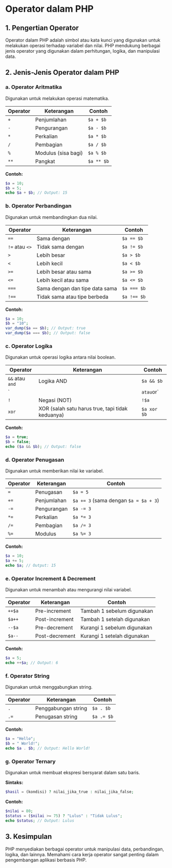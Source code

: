 # Operator dalam PHP

## 1. Pengertian Operator
Operator dalam PHP adalah simbol atau kata kunci yang digunakan untuk melakukan operasi terhadap variabel dan nilai. PHP mendukung berbagai jenis operator yang digunakan dalam perhitungan, logika, dan manipulasi data.

## 2. Jenis-Jenis Operator dalam PHP
### a. Operator Aritmatika
Digunakan untuk melakukan operasi matematika.

| Operator | Keterangan | Contoh |
|----------|-----------|--------|
| `+`  | Penjumlahan | `$a + $b` |
| `-`  | Pengurangan | `$a - $b` |
| `*`  | Perkalian | `$a * $b` |
| `/`  | Pembagian | `$a / $b` |
| `%`  | Modulus (sisa bagi) | `$a % $b` |
| `**` | Pangkat | `$a ** $b` |

**Contoh:**
```php
$a = 10;
$b = 5;
echo $a + $b; // Output: 15
```

### b. Operator Perbandingan
Digunakan untuk membandingkan dua nilai.

| Operator | Keterangan | Contoh |
|----------|-----------|--------|
| `==`  | Sama dengan | `$a == $b` |
| `!=` atau `<>` | Tidak sama dengan | `$a != $b` |
| `>`  | Lebih besar | `$a > $b` |
| `<`  | Lebih kecil | `$a < $b` |
| `>=`  | Lebih besar atau sama | `$a >= $b` |
| `<=`  | Lebih kecil atau sama | `$a <= $b` |
| `===`  | Sama dengan dan tipe data sama | `$a === $b` |
| `!==`  | Tidak sama atau tipe berbeda | `$a !== $b` |

**Contoh:**
```php
$a = 10;
$b = "10";
var_dump($a == $b); // Output: true
var_dump($a === $b); // Output: false
```

### c. Operator Logika
Digunakan untuk operasi logika antara nilai boolean.

| Operator | Keterangan | Contoh |
|----------|-----------|--------|
| `&&` atau `and` | Logika AND | `$a && $b` |
| `||` atau `or` | Logika OR | `$a || $b` |
| `!`  | Negasi (NOT) | `!$a` |
| `xor` | XOR (salah satu harus true, tapi tidak keduanya) | `$a xor $b` |

**Contoh:**
```php
$a = true;
$b = false;
echo ($a && $b); // Output: false
```

### d. Operator Penugasan
Digunakan untuk memberikan nilai ke variabel.

| Operator | Keterangan | Contoh |
|----------|-----------|--------|
| `=`  | Penugasan | `$a = 5` |
| `+=` | Penjumlahan | `$a += 3` (sama dengan `$a = $a + 3`) |
| `-=` | Pengurangan | `$a -= 3` |
| `*=` | Perkalian | `$a *= 3` |
| `/=` | Pembagian | `$a /= 3` |
| `%=` | Modulus | `$a %= 3` |

**Contoh:**
```php
$a = 10;
$a += 5;
echo $a; // Output: 15
```

### e. Operator Increment & Decrement
Digunakan untuk menambah atau mengurangi nilai variabel.

| Operator | Keterangan | Contoh |
|----------|-----------|--------|
| `++$a` | Pre-increment | Tambah 1 sebelum digunakan |
| `$a++` | Post-increment | Tambah 1 setelah digunakan |
| `--$a` | Pre-decrement | Kurangi 1 sebelum digunakan |
| `$a--` | Post-decrement | Kurangi 1 setelah digunakan |

**Contoh:**
```php
$a = 5;
echo ++$a; // Output: 6
```

### f. Operator String
Digunakan untuk menggabungkan string.

| Operator | Keterangan | Contoh |
|----------|-----------|--------|
| `.`  | Penggabungan string | `$a . $b` |
| `.= ` | Penugasan string | `$a .= $b` |

**Contoh:**
```php
$a = "Hello";
$b = " World!";
echo $a . $b; // Output: Hello World!
```

### g. Operator Ternary
Digunakan untuk membuat ekspresi bersyarat dalam satu baris.

**Sintaks:**
```php
$hasil = (kondisi) ? nilai_jika_true : nilai_jika_false;
```

**Contoh:**
```php
$nilai = 80;
$status = ($nilai >= 75) ? "Lulus" : "Tidak Lulus";
echo $status; // Output: Lulus
```

## 3. Kesimpulan
PHP menyediakan berbagai operator untuk manipulasi data, perbandingan, logika, dan lainnya. Memahami cara kerja operator sangat penting dalam pengembangan aplikasi berbasis PHP.

